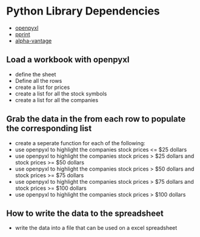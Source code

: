 # Python Library Dependencies

- [openpyxl](https://openpyxl.readthedocs.io/en/stable/)
- [pprint](https://docs.python.org/3/library/pprint.html)
- [alpha-vantage](https://www.alphavantage.co/documentation/)

## Load a workbook with openpyxl

- define the sheet
- Define all the rows
- create a list for prices
- create a list for all the stock symbols
- create a list for all the companies

## Grab the data in the from each row to populate the corresponding list

- create a seperate function for each of the following:
- use openpyxl to highlight the companies stock prices <= $25 dollars
- use openpyxl to highlight the companies stock prices >  $25 dollars     and stock prices >= $50 dollars
- use openpyxl to highlight the companies stock prices >  $50 dollars
  and stock prices >= $75 dollars
- use openpyxl to highlight the companies stock prices >  $75 dollars
  and stock prices >= $100 dollars
- use openpyxl to highlight the companies stock prices > $100 dollars

## How to write the data to the spreadsheet

- write the data into a file that can be used on a excel spreadsheet
